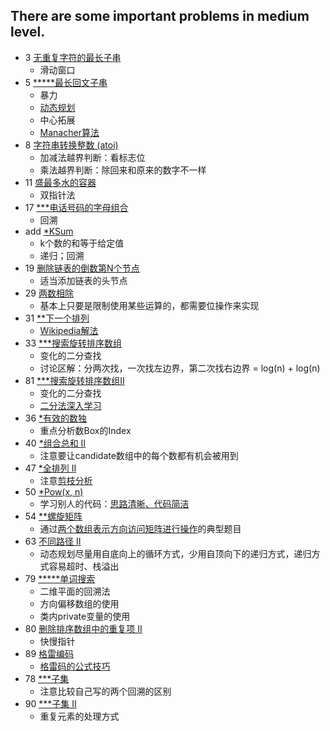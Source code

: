 There are some important problems in medium level.
--------------

- 3 [无重复字符的最长子串](https://leetcode-cn.com/problems/longest-substring-without-repeating-characters/)
    - 滑动窗口
- 5 [*****最长回文子串](https://leetcode-cn.com/problems/longest-palindromic-substring/)
    - 暴力
    - [动态规划](https://leetcode-cn.com/problems/longest-palindromic-substring/solution/zui-chang-hui-wen-zi-chuan-by-leetcode/)
    - 中心拓展
    - [Manacher算法](https://weiguozhao.github.io/2018/05/10/LongestPalindromicSubstring/)
- 8 [字符串转换整数 (atoi)](https://leetcode-cn.com/problems/string-to-integer-atoi/)
    - 加减法越界判断：看标志位
    - 乘法越界判断：除回来和原来的数字不一样
- 11 [盛最多水的容器](https://leetcode-cn.com/problems/container-with-most-water/)
    - 双指针法
- 17 [***电话号码的字母组合](https://leetcode-cn.com/problems/letter-combinations-of-a-phone-number/)
    - 回溯
- add [*KSum](https://leetcode-cn.com/problems/4sum/solution/kshu-zhi-he-de-tong-yong-mo-ban-by-mrxiong/)
    - k个数的和等于给定值
    - 递归；回溯
- 19 [删除链表的倒数第N个节点](https://leetcode-cn.com/problems/remove-nth-node-from-end-of-list/submissions/)
    - 适当添加链表的头节点
- 29 [两数相除](https://leetcode-cn.com/problems/divide-two-integers/)
    - 基本上只要是限制使用某些运算的，都需要位操作来实现
- 31 [**下一个排列](https://leetcode-cn.com/problems/next-permutation/)
    - [Wikipedia解法](https://leetcode-cn.com/problems/next-permutation/solution/xia-yi-ge-pai-lie-by-powcai/)
- 33 [***搜索旋转排序数组](https://leetcode-cn.com/problems/search-in-rotated-sorted-array/)
    - 变化的二分查找
    - 讨论区解：分两次找，一次找左边界，第二次找右边界 = log(n) + log(n)
- 81 [***搜索旋转排序数组II](https://leetcode-cn.com/problems/search-in-rotated-sorted-array-ii/)
    - 变化的二分查找
    - [二分法深入学习](https://www.liwei.party/2019/06/19/leetcode-solution-new/search-insert-position/)
- 36 [*有效的数独](https://leetcode-cn.com/problems/valid-sudoku/)
    - 重点分析数Box的Index
- 40 [*组合总和 II](https://leetcode-cn.com/problems/combination-sum-ii/)
    - 注意要让candidate数组中的每个数都有机会被用到
- 47 [*全排列 II](https://leetcode-cn.com/problems/permutations-ii)
    - 注意[剪枝分析](https://leetcode-cn.com/problems/permutations-ii/solution/hui-su-suan-fa-python-dai-ma-java-dai-ma-by-liwe-2/)
- 50 [*Pow(x, n)](https://leetcode-cn.com/problems/powx-n/)
    - 学习别人的代码：[思路清晰、代码简洁](https://leetcode-cn.com/problems/powx-n/solution/qing-xi-jian-dan-de-dan-han-shu-di-gui-wu-lei-xing/)
- 54 [**螺旋矩阵](https://leetcode-cn.com/problems/spiral-matrix/)
    - 通过[两个数组表示方向访问矩阵进行操作](https://leetcode-cn.com/problems/spiral-matrix/solution/luo-xuan-ju-zhen-by-leetcode/)的典型题目
- 63 [不同路径 II](https://leetcode-cn.com/problems/unique-paths-ii/)
    - 动态规划尽量用自底向上的循环方式，少用自顶向下的递归方式，递归方式容易超时、栈溢出
- 79 [*****单词搜索](https://leetcode-cn.com/problems/word-search/)
    - 二维平面的回溯法
    - 方向偏移数组的使用
    - 类内private变量的使用
- 80 [删除排序数组中的重复项 II](https://leetcode-cn.com/problems/remove-duplicates-from-sorted-array-ii/)
    - 快慢指针
- 89 [格雷编码](https://leetcode-cn.com/problems/gray-code/)
    - [格雷码的公式技巧](https://leetcode-cn.com/problems/gray-code/solution/gray-code-jing-xiang-fan-she-fa-by-jyd/)
- 78 [***子集](https://leetcode-cn.com/problems/subsets/)
    - 注意比较自己写的两个回溯的区别
- 90 [***子集 II](https://leetcode-cn.com/problems/subsets-ii/)
    - 重复元素的处理方式

